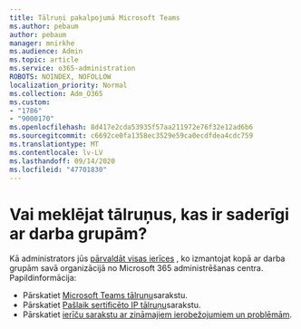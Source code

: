 ```yaml
---
title: Tālruņi pakalpojumā Microsoft Teams
ms.author: pebaum
author: pebaum
manager: mnirkhe
ms.audience: Admin
ms.topic: article
ms.service: o365-administration
ROBOTS: NOINDEX, NOFOLLOW
localization_priority: Normal
ms.collection: Adm_O365
ms.custom:
- "1786"
- "9000170"
ms.openlocfilehash: 8d417e2cda53935f57aa211972e76f32e12ad6b6
ms.sourcegitcommit: c6692ce0fa1358ec3529e59ca0ecdfdea4cdc759
ms.translationtype: MT
ms.contentlocale: lv-LV
ms.lasthandoff: 09/14/2020
ms.locfileid: "47701830"
---
```

# <a name="are-you-looking-for-phones-that-are-compatible-with-teams"></a>Vai meklējat tālruņus, kas ir saderīgi ar darba grupām?

Kā administrators jūs [pārvaldāt visas ierīces](https://docs.microsoft.com/microsoftteams/device-management) , ko izmantojat kopā ar darba grupām savā organizācijā no Microsoft 365 administrēšanas centra. Papildinformācija: 

- Pārskatiet [Microsoft Teams tālruņu](https://docs.microsoft.com/microsoftteams/phones-for-teams)sarakstu. 
- Pārskatiet [Pašlaik sertificēto IP tālruņu](https://docs.microsoft.com/microsoftteams/teams-ip-phones#currently-certified-ip-phones)sarakstu. 
- Pārskatiet [ierīču sarakstu ar zināmajiem ierobežojumiem un problēmām](https://support.office.com/article/control-calls-using-a-headset-in-teams-65d6e104-444d-4013-b8c2-f11317dd69a8). 
